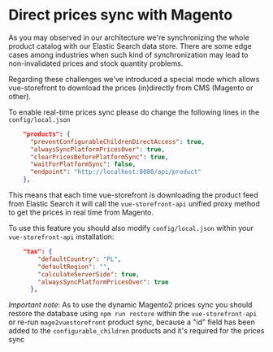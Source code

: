 # Direct prices sync with Magento

As you may observed in our architecture we're synchronizing the whole product catalog with our Elastic Search data store. There are some edge cases among industries when such kind of synchronization may lead to non-invalidated prices and stock quantity problems.

Regarding these challenges we've introduced a special mode which allows vue-storefront to download the prices (in)directly from CMS (Magento or other).

To enable real-time prices sync please do change the following lines in the `config/local.json`

```json
    "products": {
      "preventConfigurableChildrenDirectAccess": true,
      "alwaysSyncPlatformPricesOver": true,
      "clearPricesBeforePlatformSync": true,
      "waitForPlatformSync": false,
      "endpoint": "http://localhost:8080/api/product"
    },
```

This means that each time vue-storefront is downloading the product feed from Elastic Search it will call the `vue-storefront-api` unified proxy method to get the prices in real time from Magento.

To use this feature you should also modify `config/local.json` within your `vue-storefront-api` installation:

```json
	"tax": {
		"defaultCountry": "PL",
		"defaultRegion": "",
		"calculateServerSide": true,
		"alwaysSyncPlatformPricesOver": true
	  },
```

_Important note_: As to use the dynamic Magento2 prices sync you should restore the database using `npm run restore` within the `vue-storefront-api` or re-run `mage2vuestorefront` product sync, because a "id" field has been added to the `configurable_children` products and it's required for the prices sync
